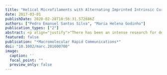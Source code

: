 ```yaml
---
title: "Helical Microfilaments with Alternating Imprinted Intrinsic Curvatures"
date: 2017-03-01
publishDate: 2020-02-28T10:56:31.572886Z
authors: ["Pedro Emanuel Santos Silva", "Maria Helena Godinho"]
publication_types: ["2"]
abstract: <p align="justify">"There has been an intense research for developing techniques that can produce filaments with helical shapes, given the widespread of potential applications. In this work, how helices with different curvatures can be precisely imprinted in microfilaments is shown. It is also shown that using this technique, it is possible to produce, in a single fiber, helices with different curvatures. This striking and innovative behavior is observed when one side of the stretched filaments is irradiated with UV light, modifying the mechanical properties at surface. Upon release, the regions with higher curvature start to curl first, while regions with lower intrinsic curvature remain stretched until start to curl later. The results presented here can be important to understand why structures adopt a helical shape in general, which can be of interest in nanotechnology, biomolecular science, or even to understand why plant filaments curl."</p>
featured: false
publication: "*Macromolecular Rapid Communications*"
doi: "10.1002/marc.201600700"
image:
  caption: ''
  focal_point: ""
  preview_only: false
---
```

